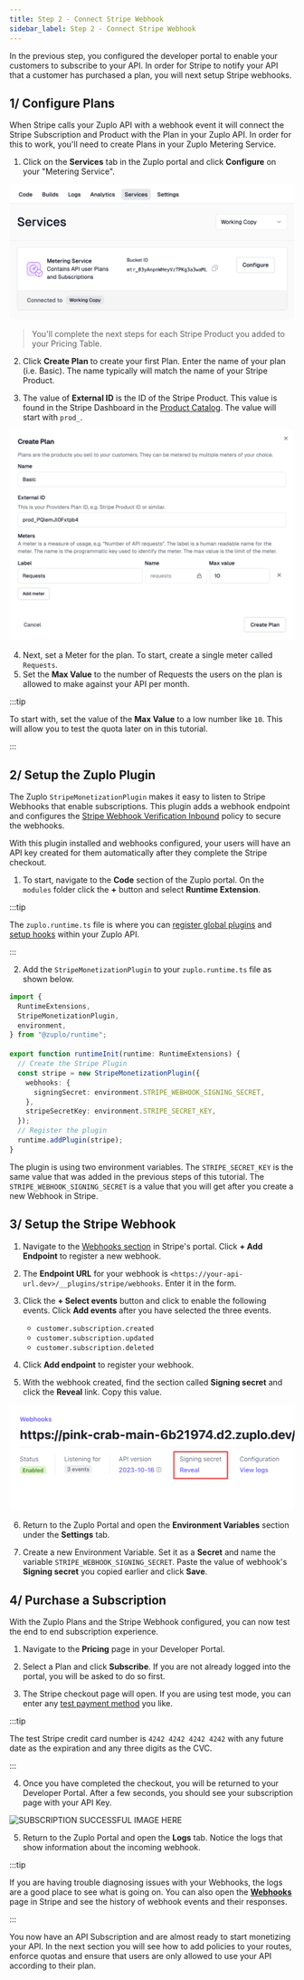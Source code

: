```yaml
---
title: Step 2 - Connect Stripe Webhook
sidebar_label: Step 2 - Connect Stripe Webhook
---
```


In the previous step, you configured the developer portal to enable your
customers to subscribe to your API. In order for Stripe to notify your API that
a customer has purchased a plan, you will next setup Stripe webhooks.

## 1/ Configure Plans

When Stripe calls your Zuplo API with a webhook event it will connect the Stripe
Subscription and Product with the Plan in your Zuplo API. In order for this to
work, you'll need to create Plans in your Zuplo Metering Service.

1. Click on the **Services** tab in the Zuplo portal and click **Configure** on
   your "Metering Service".

![Metering Service](../../public/media/monetization-webhook-setup/image.png)

> You'll complete the next steps for each Stripe Product you added to your
> Pricing Table.

2. Click **Create Plan** to create your first Plan. Enter the name of your plan
   (i.e. Basic). The name typically will match the name of your Stripe Product.

3. The value of **External ID** is the ID of the Stripe Product. This value is
   found in the Stripe Dashboard in the
   [Product Catalog](https://dashboard.stripe.com/products). The value will
   start with `prod_`.

![Plan](../../public/media/monetization-webhook-setup/image-1.png)

4. Next, set a Meter for the plan. To start, create a single meter called
   `Requests`.
5. Set the **Max Value** to the number of Requests the users on the plan is
   allowed to make against your API per month.

:::tip

To start with, set the value of the **Max Value** to a low number like `10`.
This will allow you to test the quota later on in this tutorial.

:::

## 2/ Setup the Zuplo Plugin

The Zuplo `StripeMonetizationPlugin` makes it easy to listen to Stripe Webhooks
that enable subscriptions. This plugin adds a webhook endpoint and configures
the
[Stripe Webhook Verification Inbound](/docs/policies/stripe-webhook-verification-inbound)
policy to secure the webhooks.

With this plugin installed and webhooks configured, your users will have an API
key created for them automatically after they complete the Stripe checkout.

1. To start, navigate to the **Code** section of the Zuplo portal. On the
   `modules` folder click the **+** button and select **Runtime Extension**.

:::tip

The `zuplo.runtime.ts` file is where you can
[register global plugins](https://zuplo.com/docs/articles/runtime-extensions#plugin-and-handler-extensions)
and [setup hooks](https://zuplo.com/docs/articles/runtime-extensions#hooks)
within your Zuplo API.

:::

2. Add the `StripeMonetizationPlugin` to your `zuplo.runtime.ts` file as shown
   below.

```ts
import {
  RuntimeExtensions,
  StripeMonetizationPlugin,
  environment,
} from "@zuplo/runtime";

export function runtimeInit(runtime: RuntimeExtensions) {
  // Create the Stripe Plugin
  const stripe = new StripeMonetizationPlugin({
    webhooks: {
      signingSecret: environment.STRIPE_WEBHOOK_SIGNING_SECRET,
    },
    stripeSecretKey: environment.STRIPE_SECRET_KEY,
  });
  // Register the plugin
  runtime.addPlugin(stripe);
}
```

The plugin is using two environment variables. The `STRIPE_SECRET_KEY` is the
same value that was added in the previous steps of this tutorial. The
`STRIPE_WEBHOOK_SIGNING_SECRET` is a value that you will get after you create a
new Webhook in Stripe.

## 3/ Setup the Stripe Webhook

1. Navigate to the
   [Webhooks section](https://dashboard.stripe.com/test/webhooks) in Stripe's
   portal. Click **+ Add Endpoint** to register a new webhook.

2. The **Endpoint URL** for your webhook is
   `<https://your-api-url.dev>/__plugins/stripe/webhooks`. Enter it in the form.

3. Click the **+ Select events** button and click to enable the following
   events. Click **Add events** after you have selected the three events.

   - `customer.subscription.created`
   - `customer.subscription.updated`
   - `customer.subscription.deleted`

4. Click **Add endpoint** to register your webhook.

5. With the webhook created, find the section called **Signing secret** and
   click the **Reveal** link. Copy this value.

![alt text](../../public/media/monetization-webhook-setup/image-2.png)

6. Return to the Zuplo Portal and open the **Environment Variables** section
   under the **Settings** tab.

7. Create a new Environment Variable. Set it as a **Secret** and name the
   variable `STRIPE_WEBHOOK_SIGNING_SECRET`. Paste the value of webhook's
   **Signing secret** you copied earlier and click **Save**.

## 4/ Purchase a Subscription

With the Zuplo Plans and the Stripe Webhook configured, you can now test the end
to end subscription experience.

1. Navigate to the **Pricing** page in your Developer Portal.

2. Select a Plan and click **Subscribe**. If you are not already logged into the
   portal, you will be asked to do so first.

3. The Stripe checkout page will open. If you are using test mode, you can enter
   any [test payment method](https://docs.stripe.com/testing) you like.

:::tip

The test Stripe credit card number is `4242 4242 4242 4242` with any future date
as the expiration and any three digits as the CVC.

:::

4. Once you have completed the checkout, you will be returned to your Developer
   Portal. After a few seconds, you should see your subscription page with your
   API Key.

![SUBSCRIPTION SUCCESSFUL IMAGE HERE](https://example.com)

5. Return to the Zuplo Portal and open the **Logs** tab. Notice the logs that
   show information about the incoming webhook.

:::tip

If you are having trouble diagnosing issues with your Webhooks, the logs are a
good place to see what is going on. You can also open the
[**Webhooks**](https://dashboard.stripe.com/webhooks) page in Stripe and see the
history of webhook events and their responses.

:::

You now have an API Subscription and are almost ready to start monetizing your
API. In the next section you will see how to add policies to your routes,
enforce quotas and ensure that users are only allowed to use your API according
to their plan.
